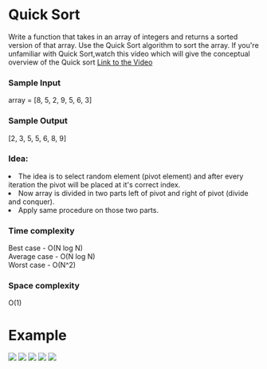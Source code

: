 # Quick Sort #
Write a function that takes in an array of integers and returns a sorted version of that array. Use the Quick Sort algorithm to sort the array.
If you're unfamiliar with Quick Sort,watch this video which will give the conceptual overview of the Quick sort [Link to the Video](https://www.linkedin.com/posts/mayank-dubey11_datastructures-divideandconquer-quicksort-activity-6760558483151589376-dEZZ) 
### Sample Input ###
array = [8, 5, 2, 9, 5, 6, 3]
### Sample Output ###
[2, 3, 5, 5, 6, 8, 9]

### Idea: ###
<li>The idea is to select random element (pivot element) and after every iteration the pivot will be placed at it's correct index.</li>
<li>Now array is divided in two parts left of pivot and right of pivot (divide and conquer).</li>
<li>Apply same procedure on those two parts.</li>

### Time complexity ###
Best case - O(N log N) <br>
Average case - O(N log N) <br>
Worst case - O(N^2) <br>

### Space complexity ###
O(1)



# Example #
![](images/quicksort1.jpg)
![](images/quicksort2.jpg)
![](images/quicksort3.jpg)
![](images/quicksort4.jpg)
![](images/quicksort5.jpg)
